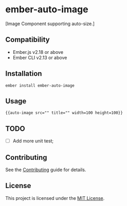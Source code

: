 ember-auto-image
==============================================================================

[Image Component supporting auto-size.]


Compatibility
------------------------------------------------------------------------------

* Ember.js v2.18 or above
* Ember CLI v2.13 or above


Installation
------------------------------------------------------------------------------

```
ember install ember-auto-image
```


Usage
------------------------------------------------------------------------------

```
{{auto-image src="" title="" width=100 height=100}}
```

TODO
------------------------------------------------------------------------------
- [ ] Add more unit test;

Contributing
------------------------------------------------------------------------------

See the [Contributing](CONTRIBUTING.md) guide for details.


License
------------------------------------------------------------------------------

This project is licensed under the [MIT License](LICENSE.md).
